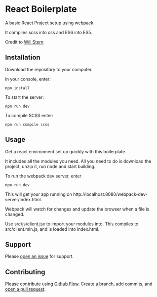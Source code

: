 # React Boilerplate

A basic React Project setup using webpack.

It compiles scss into css and ES6 into ES5.

Credit to [Will Stern](https://github.com/learncodeacademy/react-js-tutorials)

## Installation

Download the repository to your computer.

In your console, enter:

```
npm install
```
To start the server:

```
npm run dev
```

To compile SCSS enter:

```
npm run compile scss
```

## Usage

Get a react environment set up quickly with this boilerplate.

It includes all the modules you need. All you need to do is download the project, unzip it, run node and start building.

To run the webpack dev server, enter

```
npm run dev
```

This will get your app running on http://localhost:8080/webpack-dev-server/index.html.

Webpack will watch for changes and update the browser when a file is changed.

Use src/js/client.jsx to import your modules into. This compiles to src/client.min.js, and is loaded into index.html.


## Support

Please [open an issue](https://github.com/eddyerburgh/react-boilerplate/issues/new) for support.

## Contributing

Please contribute using [Github Flow](https://guides.github.com/introduction/flow/). Create a branch, add commits, and [open a pull request](https://github.com/eddyerburgh/react-boilerplate/compare/).
